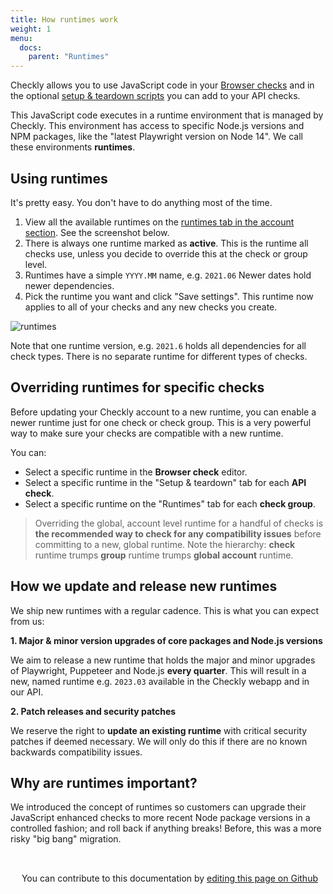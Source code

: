 ```yaml
---
title: How runtimes work
weight: 1
menu:
  docs:
    parent: "Runtimes"
---
```


Checkly allows you to use JavaScript code in your [Browser checks](/docs/browser-checks) and in the optional 
[setup & teardown scripts](/docs/api-checks/setup-teardown-scripts/) you can add to your API checks.

This JavaScript code executes in a runtime environment that is managed by Checkly. This environment has access to specific 
Node.js versions and NPM packages, like the "latest Playwright version on Node 14". We call these environments **runtimes**.

## Using runtimes

It's pretty easy. You don't have to do anything most of the time.

1. View all the available runtimes on the [runtimes tab in the account section](https://app.checklyhq.com/settings/account/runtimes). See the screenshot below.
2. There is always one runtime marked as **active**. This is the runtime all checks use, unless you decide to override this at the check or group level.
4. Runtimes have a simple `YYYY.MM` name, e.g. `2021.06` Newer dates hold newer dependencies.   
3. Pick the runtime you want and click "Save settings". This runtime now applies to all of your checks and any new checks you create.

![runtimes](/docs/images/monitoring/account_runtimes@2x.png)

Note that one runtime version, e.g. `2021.6` holds all dependencies for all check types. There is no separate runtime for
different types of checks.

## Overriding runtimes for specific checks

Before updating your Checkly account to a new runtime, you can enable a newer runtime just for one check or check group.
This is a very powerful way to make sure your checks are compatible with a new runtime.

You can:

- Select a specific runtime in the **Browser check** editor.
- Select a specific runtime in the "Setup & teardown" tab for each **API check**.
- Select a specific runtime on the "Runtimes" tab for each **check group**.

> Overriding the global, account level runtime for a handful of checks is **the recommended way to check for any compatibility issues**
 before committing to a new, global runtime. Note the hierarchy: **check** runtime trumps **group** runtime trumps **global account** runtime.
 
## How we update and release new runtimes

We ship new runtimes with a regular cadence. This is what you can expect from us:

**1. Major & minor version upgrades of core packages and Node.js versions**
  
We aim to release a new runtime that holds the major and minor upgrades of Playwright, Puppeteer and Node.js **every quarter**.
This will result in a new, named runtime e.g. `2023.03` available in the Checkly webapp and in our API.

**2. Patch releases and security patches**

We reserve the right to **update an existing runtime** with critical security patches if deemed necessary. We will only do
this if there are no known backwards compatibility issues.

## Why are runtimes important?

We introduced the concept of runtimes so customers can upgrade their JavaScript enhanced checks to more recent Node package versions
in a controlled fashion; and roll back if anything breaks! Before, this was a more risky "big bang" migration.

##
||
| ------------- |
<div class="contribute-doc">
<p><img src="/docs/images/icons/edit.png" width="14px" height="14px">
You can contribute to this documentation by 
<a href="https://github.com/checkly/checklyhq.com/tree/main/site/content/docs" target="_blank"> editing this page on Github </a></p>
</div>